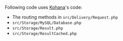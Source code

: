 Following code uses [Kohana]'s code:
- The routing methods in `src/Delivery/Request.php`
- `src/Storage/MySQL/Database.php`
- `src/Storage/Result.php`
- `src/Storage/ResultCached.php`

[Kohana]: http://github.com/kohana
